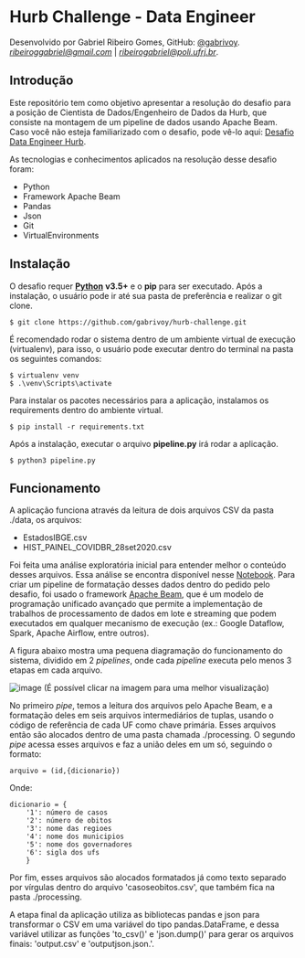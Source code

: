 # Hurb Challenge - Data Engineer

Desenvolvido por Gabriel Ribeiro Gomes, GitHub: [@gabrivoy](https://github.com/gabrivoy). *ribeiroggabriel@gmail.com* | *ribeirogabriel@poli.ufrj.br*.

## Introdução

Este repositório tem como objetivo apresentar a resolução do desafio para a posição de Cientista de Dados/Engenheiro de Dados da Hurb, que consiste na montagem de um pipeline de dados usando Apache Beam. Caso você não esteja familiarizado com o desafio, pode vê-lo aqui: [Desafio Data Engineer Hurb](https://github.com/gabrivoy/hurb-challenge/blob/main/Desafio%20Apache%20Beam%20-%20Data%20Engineer.pdf).

As tecnologias e conhecimentos aplicados na resolução desse desafio foram:
* Python
* Framework Apache Beam 
* Pandas
* Json
* Git
* VirtualEnvironments

## Instalação

O desafio requer [**Python**](https://www.python.org/) **v3.5+** e o **pip** para ser executado. Após a instalação, o usuário pode ir até sua pasta de preferência e realizar o git clone.

```
$ git clone https://github.com/gabrivoy/hurb-challenge.git
```

É recomendado rodar o sistema dentro de um ambiente virtual de execução (virtualenv), para isso, o usuário pode executar dentro do terminal na pasta os seguintes comandos:

```
$ virtualenv venv
$ .\venv\Scripts\activate
```

Para instalar os pacotes necessários para a aplicação, instalamos os requirements dentro do ambiente virtual.

```
$ pip install -r requirements.txt
```

Após a instalação, executar o arquivo **pipeline.py** irá rodar a aplicação.

```
$ python3 pipeline.py
```

## Funcionamento

A aplicação funciona através da leitura de dois arquivos CSV da pasta ./data, os arquivos:

* EstadosIBGE.csv
* HIST_PAINEL_COVIDBR_28set2020.csv

Foi feita uma análise exploratória inicial para entender melhor o conteúdo desses arquivos. Essa análise se encontra disponível nesse [Notebook](https://github.com/gabrivoy/hurb-challenge/blob/main/exploratory-analysis.ipynb). Para criar um pipeline de formatação desses dados dentro do pedido pelo desafio, foi usado o framework [Apache Beam](https://beam.apache.org/), que é um modelo de programação unificado avançado que permite a implementação de trabalhos de processamento de dados em lote e streaming que podem executados em qualquer mecanismo de execução (ex.: Google Dataflow, Spark, Apache Airflow, entre outros).

A figura abaixo mostra uma pequena diagramação do funcionamento do sistema, dividido em 2 *pipelines*, onde cada *pipeline* executa pelo menos 3 etapas em cada arquivo.

![image](https://drive.google.com/uc?export=view&id=1aAL2EQaywNHdm-q2NIzt9J_7JANjpqkF)
(É possível clicar na imagem para uma melhor visualização)

No primeiro *pipe*, temos a leitura dos arquivos pelo Apache Beam, e a formatação deles em seis arquivos intermediários de tuplas, usando o código de referência de cada UF como chave primária. Esses arquivos então são alocados dentro de uma pasta chamada ./processing. O segundo *pipe* acessa esses arquivos e faz a união deles em um só, seguindo o formato:

```
arquivo = (id,{dicionario})
```

Onde:
```
dicionario = {
    '1': número de casos
    '2': número de obitos
    '3': nome das regioes
    '4': nome dos municipios
    '5': nome dos governadores
    '6': sigla dos ufs
    }
```

Por fim, esses arquivos são alocados formatados já como texto separado por vírgulas dentro do arquivo 'casoseobitos.csv', que também fica na pasta ./processing.

A etapa final da aplicação utiliza as bibliotecas pandas e json para transformar o CSV em uma variável do tipo pandas.DataFrame, e dessa variável utilizar as funções 'to_csv()' e 'json.dump()' para gerar os arquivos finais: 'output.csv' e 'outputjson.json.'.
